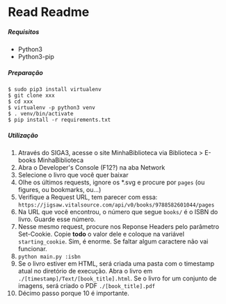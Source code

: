# Read Readme
##### Requisitos
- Python3
- Python3-pip

##### Preparação
```
$ sudo pip3 install virtualenv
$ git clone xxx
$ cd xxx
$ virtualenv -p python3 venv
$ . venv/bin/activate
$ pip install -r requirements.txt
```

##### Utilização
1) Através do SIGA3, acesse o site MinhaBiblioteca via Biblioteca > E-books MinhaBiblioteca 
2) Abra o Developer's Console (F12?) na aba Network
3) Selecione o livro que você quer baixar
4) Olhe os últimos requests, ignore os \*.svg e procure por `pages` (ou figures, ou bookmarks, ou...)
5) Verifique a Request URL, tem parecer com essa: `https://jigsaw.vitalsource.com/api/v0/books/9788582601044/pages`
6) Na URL que você encontrou, o número que segue `books/` é o ISBN do livro. Guarde esse número.
7) Nesse mesmo request, procure nos Reponse Headers pelo parâmetro Set-Cookie. Copie **todo** o valor dele e coloque na variável `starting_cookie`. Sim, é enorme. Se faltar algum caractere não vai funcionar.
8) `python main.py :isbn`
9) Se o livro estiver em HTML, será criada uma pasta com o timestamp atual no diretório de execução. Abra o livro em `./[timestamp]/Text/[book_title].html`. Se o livro for um conjunto de imagens, será criado o PDF `./[book_title].pdf`
10) Décimo passo porque 10 é importante.
